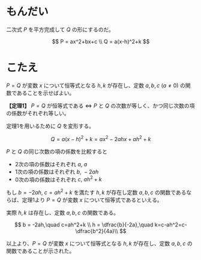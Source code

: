 # もんだい
二次式 $P$ を平方完成して $Q$ の形にするのだ。

$$
P = ax^2+bx+c \\
Q = a(x-h)^2+k
$$

# こたえ

$P = Q$ が変数 $x$ について恒等式となる $h,k$ が存在し、定数 $a,b,c\ (a \ne 0)$ の関数であることを示せばよい。

**【定理1】** $P = Q$ が恒等式である $\iff$ $P$ と $Q$ の次数が等しく、かつ同じ次数の項の係数がそれぞれ等しい。

定理1を用いるために $Q$ を変形する。

$$
Q = a(x-h)^2+k = ax^2-2ahx+ah^2+k
$$

$P$ と $Q$ の同じ次数の項の係数を比較すると

- 2次の項の係数はそれぞれ $a,\ a$
- 1次の項の係数はそれぞれ $b,\ -2ah$
- 0次の項の係数はそれぞれ $c,\ ah^2+k$

もし $b=-2ah,\ c=ah^2+k$ を満たす $h,k$ が存在し定数 $a,b,c$ の関数であるならば、定理1より $P = Q$ が変数 $x$ について恒等式であるといえる。

実際 $h,k$ は存在し、定数 $a,b,c$ の関数である。

$$
b = -2ah,\quad c=ah^2+k \\
h = \dfrac{b}{-2a},\quad k=c-ah^2=c-\dfrac{b^2}{4a}\\
$$

以上より、$P = Q$ が変数 $x$ について恒等式となる $h,k$ が存在し、定数 $a,b,c$ の関数であることが示された。
